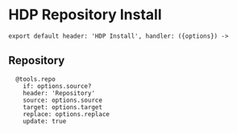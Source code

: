 
# HDP Repository Install

    export default header: 'HDP Install', handler: ({options}) ->

## Repository

      @tools.repo
        if: options.source?
        header: 'Repository'
        source: options.source
        target: options.target
        replace: options.replace
        update: true
